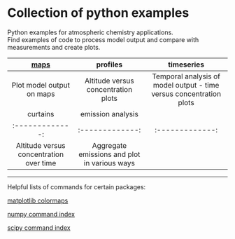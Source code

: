 # Collection of python examples
<!--
.. title: Python examples for atmospheric chemistry
.. date: 2020-03-26
.. tags: atmospheric chemistry python examples gallery
.. description: Based off the Unidata one-stop shop for Python in atmospheric science and meteorology
.. author: rrb
-->

Python examples for atmospheric chemistry applications.<br>
Find examples of code to process model output and compare with measurements and create plots.

|[maps](map_plotting.md) | profiles | timeseries |
|:-------------:|:-------------:|:-------------:|
|Plot model output on maps| Altitude versus concentration plots | Temporal analysis of model output - time versus concentration plots | <br>
|curtains| emission analysis | |
|:-------------:|:-------------:|:-------------:|
| Altitude versus concentration over time | Aggregate emissions and plot in various ways |

------------------------------
Helpful lists of commands for certain packages:

[matplotlib colormaps](https://matplotlib.org/3.1.1/gallery/color/colormap_reference.html)

[numpy command index](https://numpy.org/doc/stable/genindex.html)

[scipy command index](https://docs.scipy.org/doc/scipy/reference/genindex.html)


